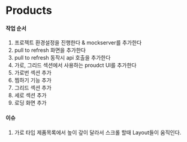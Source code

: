 # Products
#### 작업 순서
1. 프로젝트 환경설정을 진행한다 & mockserver를 추가한다
2. pull to refresh 화면을 추가한다
3. pull to refresh 동작시 api 호출을 추가한다
4. 가로, 그리드 섹션에서 사용하는 proudct UI를 추가한다
5. 가로번 섹션 추가
6. 찜하기 기능 추가
7. 그리드 섹션 추가
8. 세로 섹션 추가
9. 로딩 화면 추가

#### 이슈
1. 가로 타입 제품목록에서 높이 갚이 달라서 스크롤 할때 Layout들이 움직인다.